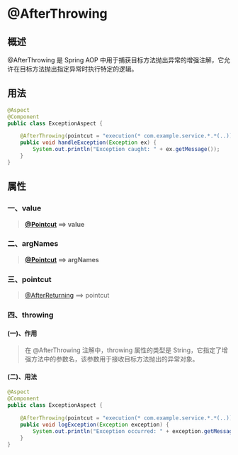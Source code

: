 # @AfterThrowing

## 概述

@AfterThrowing 是 Spring AOP 中用于捕获目标方法抛出异常的增强注解，它允许在目标方法抛出指定异常时执行特定的逻辑。



## 用法

```java
@Aspect
@Component
public class ExceptionAspect {

    @AfterThrowing(pointcut = "execution(* com.example.service.*.*(..))", throwing = "ex")
    public void handleException(Exception ex) {
        System.out.println("Exception caught: " + ex.getMessage());
    }
}
```



## 属性

### 一、value

> **[@Pointcut](./@Pointcut.md) ==> value**



### 二、argNames

> **[@Pointcut](./@Pointcut.md) ==> argNames**



### 三、pointcut

> [@AfterReturning](./@AfterReturning.md) ==> pointcut



### 四、throwing

#### (一)、作用

> 在 @AfterThrowing 注解中，throwing 属性的类型是 String，它指定了增强方法中的参数名，该参数用于接收目标方法抛出的异常对象。

#### (二)、用法

```java
@Aspect
@Component
public class ExceptionAspect {

    @AfterThrowing(pointcut = "execution(* com.example.service.*.*(..))", throwing = "exception")
    public void logException(Exception exception) {
        System.out.println("Exception occurred: " + exception.getMessage());
    }
}
```

